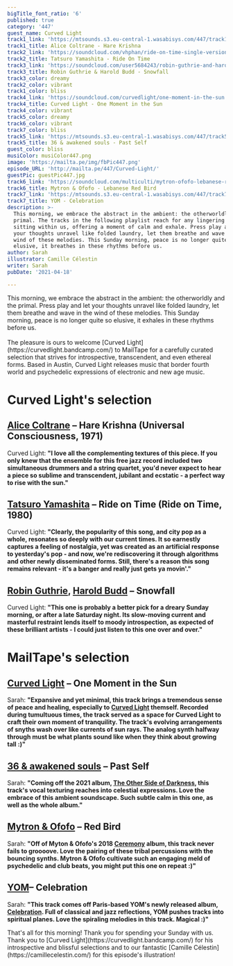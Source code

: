 ```yaml
---
bigTitle_font_ratio: '6'
published: true
category: '447'
guest_name: Curved Light
track1_link: 'https://mtsounds.s3.eu-central-1.wasabisys.com/447/track1.mp3'
track1_title: Alice Coltrane - Hare Krishna
track2_link: 'https://soundcloud.com/vhphan/ride-on-time-single-version'
track2_title: Tatsuro Yamashita - Ride On Time
track3_link: 'https://soundcloud.com/user5684243/robin-guthrie-and-harold-budd-snowfall'
track3_title: Robin Guthrie & Harold Budd - Snowfall
track3_color: dreamy
track2_color: vibrant
track1_color: bliss
track4_link: 'https://soundcloud.com/curvedlight/one-moment-in-the-sun'
track4_title: Curved Light - One Moment in the Sun
track4_color: vibrant
track5_color: dreamy
track6_color: vibrant
track7_color: bliss
track5_link: 'https://mtsounds.s3.eu-central-1.wasabisys.com/447/track5.mp3'
track5_title: 36 & awakened souls - Past Self
guest_color: bliss
musiColor: musiColor447.png
image: 'https://mailta.pe/img/fbPic447.png'
episode_URL: 'http://mailta.pe/447/Curved-Light/'
guestPic: guestPic447.jpg
track6_link: 'https://soundcloud.com/multiculti/mytron-ofofo-lebanese-red-bird-mc040'
track6_title: Mytron & Ofofo - Lebanese Red Bird
track7_link: 'https://mtsounds.s3.eu-central-1.wasabisys.com/447/track7.mp3'
track7_title: YOM - Celebration
description: >-
  This morning, we embrace the abstract in the ambient: the otherworldly and the
  primal. The tracks in the following playlist reach for any lingering emptiness
  sitting within us, offering a moment of calm and exhale. Press play and let
  your thoughts unravel like folded laundry, let them breathe and wave in the
  wind of these melodies. This Sunday morning, peace is no longer quite so
  elusive, it breathes in these rhythms before us. 
author: Sarah
illustrator: Camille Célestin
writer: Sarah
pubDate: '2021-04-18'

---
```


<p id="introduction">
  This morning, we embrace the abstract in the ambient: the otherworldly and the primal. Press play and let your thoughts unravel like folded laundry, let them breathe and wave in the wind of these melodies. This Sunday morning, peace is no longer quite so elusive, it exhales in these rhythms before us. 
   <br><br>
  The pleasure is ours to welcome [Curved Light](https://curvedlight.bandcamp.com/) to MailTape for a carefully curated selection that strives for introspective, transcendent, and even ethereal forms. Based in Austin, Curved Light releases music that border fourth world and psychedelic expressions of electronic and new age music.
</p>

# Curved Light's selection

## [Alice Coltrane](https://www.alicecoltrane.com/) – Hare Krishna (Universal Consciousness, 1971)
Curved Light: **"**I love all the complementing textures of this piece. If you only knew that the ensemble for this free jazz record included two simultaneous drummers and a string quartet, you'd never expect to hear a piece so sublime and transcendent, jubilant and ecstatic - a perfect way to rise with the sun.**"**

## [Tatsuro Yamashita](https://www.discogs.com/artist/119485-Tatsuro-Yamashita) – Ride on Time (Ride on Time, 1980)
Curved Light: **"**Clearly, the popularity of this song, and city pop as a whole, resonates so deeply with our current times. It so earnestly captures a feeling of nostalgia, yet was created as an artificial response to yesterday's pop - and now, we're rediscovering it through algorithms and other newly disseminated forms. Still, there's a reason this song remains relevant - it's a banger and really just gets ya movin'.**"**

## [Robin Guthrie](http://robinguthrie.com/), [Harold Budd](https://haroldbudd.bandcamp.com/) – Snowfall
Curved Light: **"**This one is probably a better pick for a dreary Sunday morning, or after a late Saturday night. Its slow-moving current and masterful restraint lends itself to moody introspection, as expected of these brilliant artists - I could just listen to this one over and over.**"**

# MailTape's selection

## [Curved Light](https://curvedlight.bandcamp.com/) – One Moment in the Sun
Sarah: **"**Expansive and yet minimal, this track brings a tremendous sense of peace and healing, especially to [Curved Light](https://curvedlight.bandcamp.com/) themself. Recorded during tumultuous times, the track served as a space for Curved Light to craft their own moment of tranquility. The track's evolving arrangements of snyths wash over like currents of sun rays. The analog synth halfway through must be what plants sound like when they think about growing tall :)**"**

## [36 & awakened souls](https://pitp.bandcamp.com/album/the-other-side-of-darkness) – Past Self
Sarah: **"**Coming off the 2021 album, [The Other Side of Darkness](https://pitp.bandcamp.com/album/the-other-side-of-darkness), this track's vocal texturing reaches into celestial expressions. Love the embrace of this ambient soundscape. Such subtle calm in this one, as well as the whole album.**"**

## [Mytron & Ofofo](https://multiculti.bandcamp.com/album/ceremony) – Red Bird
Sarah: **"**Off of Myton & Ofofo's 2018 [Ceremony](https://multiculti.bandcamp.com/album/ceremony) album, this track never fails to groooove. Love the pairing of these tribal percussions with the bouncing synths. Mytron & Ofofo cultivate such an engaging meld of psychedelic and club beats, you might put this one on repeat :)**"**

## [YOM](https://komosrecords.bandcamp.com/album/celebration)– Celebration
Sarah: **"**This track comes off Paris-based YOM's newly released album, [Celebration](https://komosrecords.bandcamp.com/album/celebration). Full of classical and jazz reflections, YOM pushes tracks into spiritual planes. Love the spiraling melodies in this track. Magical :)**"**

<p id="outroduction">That's all for this morning! Thank you for spending your Sunday with us. Thank you to [Curved Light](https://curvedlight.bandcamp.com/) for his introspective and blissful selections and to our fantastic [Camille Célestin](https://camillecelestin.com/) for this episode's illustration!</p>
